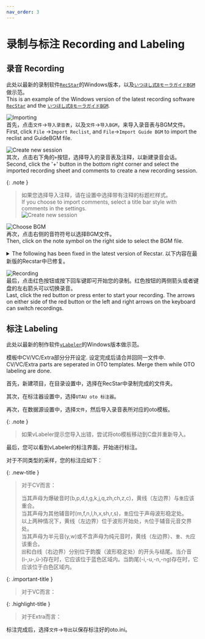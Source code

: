 ```yaml
---
nav_order: 3
---
```


# 录制与标注 Recording and Labeling

## 录音 Recording

此处以最新的录制软件[`RecStar`](https://github.com/sdercolin/RecStar)的Windows版本，以及[`いつほし式8モーラガイドBGM`](https://bowlroll.net/file/50209)做示范。  
This is an example of the Windows version of the latest recording software [`RecStar`](https://github.com/sdercolin/RecStar) and the [`いつほし式8モーラガイドBGM`](https://bowlroll.net/file/50209).    

![Importing](/assets/RS1.png)  
首先，点击`文件`->`导入录音表`，以及`文件`->`导入BGM`，来导入录音表与BGM文件。  
First, click `File` ->`Import Reclist`, and `File`->`Import Guide BGM` to import the reclist and GuideBGM file.  

![Create new session](/assets/RS2.png)  
其次，点击右下角的`+`按钮，选择导入的录音表及注释，以新建录音会话。  
Second, click the '+' button in the bottom right corner and select the imported recording sheet and comments to create a new recording session. 

{: .note }
> 如果您选择导入注释，请在设置中选择带有注释的标题栏样式。  
> If you choose to import comments, select a title bar style with comments in the settings.   
> ![Create new session](/assets/RS2-1.png)

![Choose BGM](/assets/RS3.png)  
再次，点击右侧的音符符号以选择BGM文件。  
Then, click on the note symbol on the right side to select the BGM file.  

<details>
<summary>The following has been fixed in the latest version of Recstar. 以下内容在最新版的Recstar中已修复。</summary>
  
{: .warning-title }  
> 过时信息 / Outdated  
>  
> 如果您在设置中选择`连续录音(基于BGM设置)`或`裁剪录音(基于BGM设置)`，以120BPM的BGM为例，我们建议您将10,11行的更改为：  
> If you select `Continuous Recording (Based on the guide BGM)` or `Trim Recording (Based on the guide BGM)` in the settings, taking a BGM of 120BPM as an example, we recommend that you change the 10,11 lines to:  
>```
>   5, 7.5,	0, 1, 0, 0, 録音停止  
>   6, 7.5,	0, 0, 1, 1, 録音を保存し次へ  
>```
> 对于其它节奏的BGM，您可能需要手动调节他们的动作时间，以保证录音完整。对于已经导入的BGM，您可以在`帮助`->`打开内容目录`中，找到`bgms`文件夹，调整`*.config.json`文件中的动作时间(`"timeMS"`，以毫秒为单位)。调整完成后，保存文件并重启RecStar。  
> For BGMs of other speeds, you may need to manually adjust their movement time to ensure that the recording is complete. For BGMs that have already been imported, you can find the 'bgms' folder in `Help`->`Open Content Directory` and adjust the action time (`"timeMS"`, in milliseconds) in the `*.config.json` file. Once the adjustment is complete, save the file and restart RecStar.  
  
</details>


![Recording](/assets/RS4.png)  
最后，点击红色按钮或按下回车键即可开始您的录制。红色按钮的两侧箭头或者键盘的左右箭头可以切换录音。  
Last, click the red button or press enter to start your recording. The arrows on either side of the red button or the left and right arrows on the keyboard can switch recordings.

## 标注 Labeling

此处以最新的制作软件[`vLabeler`]()的Windows版本做示范。  

模板中CV/VC/Extra部分分开设定. 设定完成后请合并回同一文件中.  
CV/VC/Extra parts are seperated in OTO templates. Merge them while OTO labeling are done.

首先，新建项目，在目录设置中，选择在RecStar中录制完成的文件夹。  

其次，在标注器设置中，选择`UTAU oto 标注器`。  

再次，在数据源设置中，选择`文件`，然后导入录音表所对应的oto模板。  

{: .note }
> 如果vLabeler提示您导入出错，尝试将oto模板移动到C盘并重新导入。

最后，您可以看到vLabeler的标注界面，开始进行标注。  

对于不同类型的采样，您的标注应如下：  

{: .new-title }
> 对于CV而言：  
>  
> 当其声母为爆破音时(b,p,d,t,g,k,j,q,zh,ch,z,c)，黄线（左边界）与`重`应该重合。  
> 当其声母为其他辅音时(m,f,n,l,h,x,sh,r,s)，`重`应位于声母波形稳定处。  
> 以上两种情况下，黄线（左边界）位于波形开始处，`先`位于辅音元音交界处。  
> 当其声母为半元音(y,w)或不含声母为纯元音时，黄线（左边界）、`重`、`先`应该重合。  
> `固`和白线（右边界）分别位于韵腹（波形稳定处）的开头与结尾。当介音(i-,u-,ü-)存在时，它应该位于蓝色区域内。当韵尾(-i,-u,-n,-ng)存在时，它应该位于白色区域内。  
  
  
{: .important-title }
> 对于VC而言：  
>   
>  
  
  
{: .highlight-title }
> 对于Extra而言：  
>  
>   
  
标注完成后，选择`文件`->`导出`以保存标注好的oto.ini。

